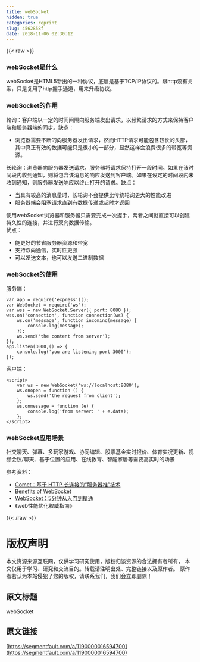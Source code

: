 ```yaml
---
title: webSocket
hidden: true
categories: reprint
slug: 4562858f
date: 2018-11-06 02:30:12
---
```


{{< raw >}}
<h3 id="articleHeader0">webSocket&#x662F;&#x4EC0;&#x4E48;</h3><p>webSocket&#x662F;HTML5&#x65B0;&#x51FA;&#x7684;&#x4E00;&#x79CD;&#x534F;&#x8BAE;&#xFF0C;&#x5E95;&#x5C42;&#x662F;&#x57FA;&#x4E8E;TCP/IP&#x534F;&#x8BAE;&#x7684;&#x3002;&#x8DDF;http&#x6CA1;&#x6709;&#x5173;&#x7CFB;&#xFF0C;&#x53EA;&#x662F;&#x590D;&#x7528;&#x4E86;http&#x63E1;&#x624B;&#x901A;&#x9053;&#xFF0C;&#x7528;&#x6765;&#x5347;&#x7EA7;&#x534F;&#x8BAE;&#x3002;</p><h3 id="articleHeader1">webSocket&#x7684;&#x4F5C;&#x7528;</h3><p>&#x8F6E;&#x8BE2;&#xFF1A;&#x5BA2;&#x6237;&#x7AEF;&#x4EE5;&#x4E00;&#x5B9A;&#x7684;&#x65F6;&#x95F4;&#x95F4;&#x9694;&#x5411;&#x670D;&#x52A1;&#x7AEF;&#x53D1;&#x51FA;&#x8BF7;&#x6C42;&#xFF0C;&#x4EE5;&#x9891;&#x7E41;&#x8BF7;&#x6C42;&#x7684;&#x65B9;&#x5F0F;&#x6765;&#x4FDD;&#x6301;&#x5BA2;&#x6237;&#x7AEF;&#x548C;&#x670D;&#x52A1;&#x5668;&#x7AEF;&#x7684;&#x540C;&#x6B65;&#x3002;&#x7F3A;&#x70B9;&#xFF1A;</p><ul><li>&#x6D4F;&#x89C8;&#x5668;&#x9700;&#x8981;&#x4E0D;&#x65AD;&#x7684;&#x5411;&#x670D;&#x52A1;&#x5668;&#x53D1;&#x51FA;&#x8BF7;&#x6C42;&#xFF0C;&#x7136;&#x800C;HTTP&#x8BF7;&#x6C42;&#x53EF;&#x80FD;&#x5305;&#x542B;&#x8F83;&#x957F;&#x7684;&#x5934;&#x90E8;&#xFF0C;&#x5176;&#x4E2D;&#x771F;&#x6B63;&#x6709;&#x6548;&#x7684;&#x6570;&#x636E;&#x53EF;&#x80FD;&#x53EA;&#x662F;&#x5F88;&#x5C0F;&#x7684;&#x4E00;&#x90E8;&#x5206;&#xFF0C;&#x663E;&#x7136;&#x8FD9;&#x6837;&#x4F1A;&#x6D6A;&#x8D39;&#x5F88;&#x591A;&#x7684;&#x5E26;&#x5BBD;&#x7B49;&#x8D44;&#x6E90;&#x3002;</li></ul><p>&#x957F;&#x8F6E;&#x8BE2;&#xFF1A;&#x6D4F;&#x89C8;&#x5668;&#x5411;&#x670D;&#x52A1;&#x5668;&#x53D1;&#x9001;&#x8BF7;&#x6C42;&#xFF0C;&#x670D;&#x52A1;&#x5668;&#x5C06;&#x8BF7;&#x6C42;&#x4FDD;&#x6301;&#x6253;&#x5F00;&#x4E00;&#x6BB5;&#x65F6;&#x95F4;&#x3002;&#x5982;&#x679C;&#x5728;&#x8BE5;&#x65F6;&#x95F4;&#x6BB5;&#x5185;&#x6536;&#x5230;&#x901A;&#x77E5;&#xFF0C;&#x5219;&#x5C06;&#x5305;&#x542B;&#x8BE5;&#x6D88;&#x606F;&#x7684;&#x54CD;&#x5E94;&#x53D1;&#x9001;&#x5230;&#x5BA2;&#x6237;&#x7AEF;&#x3002;&#x5982;&#x679C;&#x5728;&#x8BBE;&#x5B9A;&#x7684;&#x65F6;&#x95F4;&#x6BB5;&#x5185;&#x672A;&#x6536;&#x5230;&#x901A;&#x77E5;&#xFF0C;&#x5219;&#x670D;&#x52A1;&#x5668;&#x53D1;&#x9001;&#x54CD;&#x5E94;&#x4EE5;&#x7EC8;&#x6B62;&#x6253;&#x5F00;&#x7684;&#x8BF7;&#x6C42;&#x3002;&#x7F3A;&#x70B9;&#xFF1A;</p><ul><li>&#x5F53;&#x5177;&#x6709;&#x8F83;&#x9AD8;&#x7684;&#x6D88;&#x606F;&#x91CF;&#x65F6;&#xFF0C;&#x957F;&#x8F6E;&#x8BE2;&#x4E0D;&#x4F1A;&#x63D0;&#x4F9B;&#x6BD4;&#x4F20;&#x7EDF;&#x8F6E;&#x8BE2;&#x66F4;&#x5927;&#x7684;&#x6027;&#x80FD;&#x6539;&#x8FDB;</li><li>&#x670D;&#x52A1;&#x5668;&#x7AEF;&#x4F1A;&#x963B;&#x585E;&#x8BF7;&#x6C42;&#x76F4;&#x5230;&#x6709;&#x6570;&#x636E;&#x4F20;&#x9012;&#x6216;&#x8D85;&#x65F6;&#x624D;&#x8FD4;&#x56DE;</li></ul><p>&#x4F7F;&#x7528;webSocket&#x6D4F;&#x89C8;&#x5668;&#x548C;&#x670D;&#x52A1;&#x5668;&#x53EA;&#x9700;&#x8981;&#x5B8C;&#x6210;&#x4E00;&#x6B21;&#x63E1;&#x624B;&#xFF0C;&#x4E24;&#x8005;&#x4E4B;&#x95F4;&#x5C31;&#x76F4;&#x63A5;&#x53EF;&#x4EE5;&#x521B;&#x5EFA;&#x6301;&#x4E45;&#x6027;&#x7684;&#x8FDE;&#x63A5;&#xFF0C;&#x5E76;&#x8FDB;&#x884C;&#x53CC;&#x5411;&#x6570;&#x636E;&#x4F20;&#x8F93;&#x3002;<br>&#x4F18;&#x70B9;&#xFF1A;</p><ul><li>&#x80FD;&#x66F4;&#x597D;&#x7684;&#x8282;&#x7701;&#x670D;&#x52A1;&#x5668;&#x8D44;&#x6E90;&#x548C;&#x5E26;&#x5BBD;</li><li>&#x652F;&#x6301;&#x53CC;&#x5411;&#x901A;&#x4FE1;&#xFF0C;&#x5B9E;&#x65F6;&#x6027;&#x66F4;&#x5F3A;</li><li>&#x53EF;&#x4EE5;&#x53D1;&#x9001;&#x6587;&#x672C;&#xFF0C;&#x4E5F;&#x53EF;&#x4EE5;&#x53D1;&#x9001;&#x4E8C;&#x8FDB;&#x5236;&#x6570;&#x636E;</li></ul><h3 id="articleHeader2">webSocket&#x7684;&#x4F7F;&#x7528;</h3><p>&#x670D;&#x52A1;&#x7AEF;&#xFF1A;</p><div class="widget-codetool" style="display:none"><div class="widget-codetool--inner"><span class="selectCode code-tool" data-toggle="tooltip" data-placement="top" title="" data-original-title="&#x5168;&#x9009;"></span> <span type="button" class="copyCode code-tool" data-toggle="tooltip" data-placement="top" data-clipboard-text="var app = require(&apos;express&apos;)();
var WebSocket = require(&apos;ws&apos;);
var wss = new WebSocket.Server({ port: 8080 });
wss.on(&apos;connection&apos;, function connection(ws) {
    ws.on(&apos;message&apos;, function incoming(message) {
        console.log(message);
    });
    ws.send(&apos;the content from server&apos;);
});
app.listen(3000,() =&gt; {
    console.log(&apos;you are listening port 3000&apos;);
});" title="" data-original-title="&#x590D;&#x5236;"></span> <span type="button" class="saveToNote code-tool" data-toggle="tooltip" data-placement="top" title="" data-original-title="&#x653E;&#x8FDB;&#x7B14;&#x8BB0;"></span></div></div><pre class="hljs javascript"><code><span class="hljs-keyword">var</span> app = <span class="hljs-built_in">require</span>(<span class="hljs-string">&apos;express&apos;</span>)();
<span class="hljs-keyword">var</span> WebSocket = <span class="hljs-built_in">require</span>(<span class="hljs-string">&apos;ws&apos;</span>);
<span class="hljs-keyword">var</span> wss = <span class="hljs-keyword">new</span> WebSocket.Server({ <span class="hljs-attr">port</span>: <span class="hljs-number">8080</span> });
wss.on(<span class="hljs-string">&apos;connection&apos;</span>, <span class="hljs-function"><span class="hljs-keyword">function</span> <span class="hljs-title">connection</span>(<span class="hljs-params">ws</span>) </span>{
    ws.on(<span class="hljs-string">&apos;message&apos;</span>, <span class="hljs-function"><span class="hljs-keyword">function</span> <span class="hljs-title">incoming</span>(<span class="hljs-params">message</span>) </span>{
        <span class="hljs-built_in">console</span>.log(message);
    });
    ws.send(<span class="hljs-string">&apos;the content from server&apos;</span>);
});
app.listen(<span class="hljs-number">3000</span>,() =&gt; {
    <span class="hljs-built_in">console</span>.log(<span class="hljs-string">&apos;you are listening port 3000&apos;</span>);
});</code></pre><p>&#x5BA2;&#x6237;&#x7AEF;&#xFF1A;</p><div class="widget-codetool" style="display:none"><div class="widget-codetool--inner"><span class="selectCode code-tool" data-toggle="tooltip" data-placement="top" title="" data-original-title="&#x5168;&#x9009;"></span> <span type="button" class="copyCode code-tool" data-toggle="tooltip" data-placement="top" data-clipboard-text="&lt;script&gt;
    var ws = new WebSocket(&apos;ws://localhost:8080&apos;);
    ws.onopen = function () {
        ws.send(&apos;the request from client&apos;);
    };
    ws.onmessage = function (e) {
        console.log(&apos;from server: &apos; + e.data);
    };
&lt;/script&gt;" title="" data-original-title="&#x590D;&#x5236;"></span> <span type="button" class="saveToNote code-tool" data-toggle="tooltip" data-placement="top" title="" data-original-title="&#x653E;&#x8FDB;&#x7B14;&#x8BB0;"></span></div></div><pre class="hljs xml"><code><span class="hljs-tag">&lt;<span class="hljs-name">script</span>&gt;</span><span class="javascript">
    <span class="hljs-keyword">var</span> ws = <span class="hljs-keyword">new</span> WebSocket(<span class="hljs-string">&apos;ws://localhost:8080&apos;</span>);
    ws.onopen = <span class="hljs-function"><span class="hljs-keyword">function</span> (<span class="hljs-params"></span>) </span>{
        ws.send(<span class="hljs-string">&apos;the request from client&apos;</span>);
    };
    ws.onmessage = <span class="hljs-function"><span class="hljs-keyword">function</span> (<span class="hljs-params">e</span>) </span>{
        <span class="hljs-built_in">console</span>.log(<span class="hljs-string">&apos;from server: &apos;</span> + e.data);
    };
</span><span class="hljs-tag">&lt;/<span class="hljs-name">script</span>&gt;</span></code></pre><h3 id="articleHeader3">webSocket&#x5E94;&#x7528;&#x573A;&#x666F;</h3><p>&#x793E;&#x4EA4;&#x804A;&#x5929;&#x3001;&#x5F39;&#x5E55;&#x3001;&#x591A;&#x73A9;&#x5BB6;&#x6E38;&#x620F;&#x3001;&#x534F;&#x540C;&#x7F16;&#x8F91;&#x3001;&#x80A1;&#x7968;&#x57FA;&#x91D1;&#x5B9E;&#x65F6;&#x62A5;&#x4EF7;&#x3001;&#x4F53;&#x80B2;&#x5B9E;&#x51B5;&#x66F4;&#x65B0;&#x3001;&#x89C6;&#x9891;&#x4F1A;&#x8BAE;/&#x804A;&#x5929;&#x3001;&#x57FA;&#x4E8E;&#x4F4D;&#x7F6E;&#x7684;&#x5E94;&#x7528;&#x3001;&#x5728;&#x7EBF;&#x6559;&#x80B2;&#x3001;&#x667A;&#x80FD;&#x5BB6;&#x5C45;&#x7B49;&#x9700;&#x8981;&#x9AD8;&#x5B9E;&#x65F6;&#x7684;&#x573A;&#x666F;</p><p>&#x53C2;&#x8003;&#x8D44;&#x6599;&#xFF1A;</p><ul><li><a href="https://www.ibm.com/developerworks/cn/web/wa-lo-comet/" rel="nofollow noreferrer" target="_blank">Comet&#xFF1A;&#x57FA;&#x4E8E; HTTP &#x957F;&#x8FDE;&#x63A5;&#x7684;&#x201C;&#x670D;&#x52A1;&#x5668;&#x63A8;&#x201D;&#x6280;&#x672F;</a></li><li><a href="http://www.websocket.org/quantum.html" rel="nofollow noreferrer" target="_blank">Benefits of WebSocket</a></li><li><a href="https://juejin.im/post/5a4e6a43f265da3e303c4787" rel="nofollow noreferrer" target="_blank">WebSocket&#xFF1A;5&#x5206;&#x949F;&#x4ECE;&#x5165;&#x95E8;&#x5230;&#x7CBE;&#x901A;</a></li><li>&#x300A;web&#x6027;&#x80FD;&#x4F18;&#x5316;&#x6743;&#x5A01;&#x6307;&#x5357;&#x300B;</li></ul>
{{< /raw >}}

# 版权声明
本文资源来源互联网，仅供学习研究使用，版权归该资源的合法拥有者所有，
本文仅用于学习、研究和交流目的。转载请注明出处、完整链接以及原作者。
原作者若认为本站侵犯了您的版权，请联系我们，我们会立即删除！

## 原文标题
webSocket

## 原文链接
[https://segmentfault.com/a/1190000016594700](https://segmentfault.com/a/1190000016594700)

